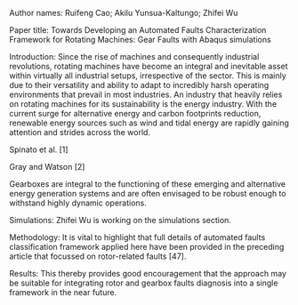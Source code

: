 Author names:
Ruifeng Cao; Akilu Yunsua-Kaltungo; Zhifei Wu

Paper title:
Towards Developing an Automated Faults Characterization Framework for Rotating Machines: Gear Faults
with Abaqus simulations

Introduction:
Since the rise of machines and consequently industrial revolutions, rotating machines have become an integral and inevitable asset within virtually all industrial setups, irrespective of the sector. This is mainly due to their versatility and ability to adapt to incredibly harsh operating environments that prevail in most industries. An industry that heavily relies on rotating machines for its sustainability is the energy industry. With the current surge for alternative energy and carbon footprints reduction, renewable energy sources such as wind and tidal energy are rapidly gaining attention and strides across the world.

Spinato et al. [1]

Gray and Watson [2]

Gearboxes are integral to the functioning of these emerging and alternative energy generation systems and are often envisaged to be robust enough to withstand highly dynamic operations. 

Simulations:
Zhifei Wu is working on the simulations section. 

Methodology:
It is vital to highlight that full details of automated faults classification framework applied here have been provided in the preceding article that focussed on rotor-related faults [47].

Results:
This thereby provides good encouragement that the approach may be suitable for integrating rotor and gearbox faults diagnosis into a single framework in the near future.

